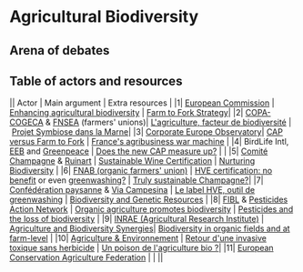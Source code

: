 # Agricultural Biodiversity

## Arena of debates

## Table of actors and resources

|| Actor | Main argument | Extra resources |
|1| [European Commission](https://ec.europa.eu/commission/presscorner/detail/en/IP_21_2711) | [Enhancing agricultural biodiversity](https://ec.europa.eu/info/food-farming-fisheries/sustainability/environmental-sustainability/biodiversity_en) |  [Farm to Fork Strategy](https://ec.europa.eu/food/horizontal-topics/farm-fork-strategy_en)|
|2| [COPA-COGECA](https://copa-cogeca.eu/about-copa) & [FNSEA](https://www.fnsea.fr/communiques-de-presse/strategies-farm-to-fork-et-biodiversite-la-commission-fait-fausse-route/) (farmers' unions)| [L'agriculture, facteur de biodiversité](https://www.fnsea.fr/actualit%C3%A9s/lagriculture-facteur-de-biodiversite) | [Projet Symbiose dans la Marne](https://www.symbiose-biodiversite.com/le-medef-plante-des-haies-dans-la-marne-pour-compenser-un-bilan-carbone)|
|3| [Corporate Europe Observatory](https://corporateeurope.org/en/what-we-do)| [CAP versus Farm to Fork](https://corporateeurope.org/sites/default/files/2020-10/CAP_Farm-to-Fork-Final_0.pdf) | [France's agribusiness war machine](https://corporateeurope.org/en/2020/10/fnsea-frances-agribusiness-war-machine-name-farmers-defence) |
|4| BirdLife Intl, [EEB](https://eeb.org/major-new-eu-farm-policy-will-worsen-environmental-crises) and [Greenpeace](https://www.greenpeace.org/eu-unit/issues/nature-food/45751/fake-green-deal-reached-on-eu-farm-plan/) | [Does the new CAP measure up?](https://www.greenpeace.org/static/planet4-eu-unit-stateless/2021/06/874e7b56-2021-06-29-cap-10-tests-green-deal-compatible-farm-policy.pdf) | |
|5| [Comité Champagne](https://www.champagne.fr/en/sustainable-development/champagne-sustainable-development) & [Ruinart](https://www.ruinart.com/en-us/sustainability-commitments/biodiversity) | [Sustainable Wine Certification](https://discoversustainablewine.com/france/) | [Nurturing Biodiversity](https://www.ruinart.com/sites/ruinart/files/2021-03/PR_REFORESTACTION_MARCH2021_RUINART_0.pdf) |
|6| [FNAB (organic farmers' union)](https://www.fnab.org/espace-presse/retrouvez-ici-tous-nos-communiques/1115-cp-la-fnab-demande-la-reouverture-des-arbitrages-sur-l-eco-regime) | [HVE certification: no benefit](https://www.wine-business-international.com/wine/news/french-biodiversity-office-leaks-damaging-report) or even [greenwashing?](https://etvpass.com/high-environmental-value-label-greenwashing-of-intensive-agriculture-news/) | [Truly sustainable Champagne?](https://sustainablewine.co.uk/how-far-away-is-truly-sustainable-champagne)|
|7| [Confédération paysanne](https://www.confederationpaysanne.fr/sites/1/qui/documents/PLAQUETTE%20CONF-BD.pdf) & [Via Campesina](https://viacampesina.org/en/international-peasants-voice/) | [Le label HVE, outil de greenwashing](https://www.confederationpaysanne.fr/sites/1/articles/documents/HVE-Outil_Greenwahing_pas_TransitionAgricole.pdf) | [Biodiversity and Genetic Resources](https://viacampesina.org/en/biodiversity-and-genetic-resources12) |
|8| [FIBL](https://www.fibl.org/en/about-us) & [Pesticides Action Network](https://www.pan-europe.info/issues/pesticides-and-loss-biodiversity) | [Organic agriculture promotes biodiversity](https://orgprints.org/id/eprint/20247/1/1548-biodiversity.pdf) | [Pesticides and the loss of biodiversity](https://www.pan-europe.info/old/Resources/Briefings/Pesticides_and_the_loss_of_biodiversity.pdf) |
|9| [INRAE (Agricultural Research Institute)](https://www.inrae.fr/en/biodiversity) | [Agriculture and Biodiversity Synergies](https://www.inrae.fr/sites/default/files/pdf/4pages-anglais.pdf)| [Biodiversity in organic fields and at farm-level](https://hal.inrae.fr/hal-02639230/document) |
|10| [Agriculture & Environnement](https://www.agriculture-environnement.fr/qui-sommes-nous) | [Retour d'une invasive toxique sans herbicide](https://www.agriculture-environnement.fr/2012/04/05/du-datura-dans-des-haricots-verts) | [Un poison de l'agriculture bio ?](https://www.francetvinfo.fr/sante/alimentation/le-datura-une-plante-invasive-hallucinogene-est-il-le-poison-de-l-agriculture-bio_3618879.html)|
|11| [European Conservation Agriculture Federation](https://ecaf.org/) | | ||
